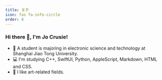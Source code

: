 ```yaml
---
title: 关于
icon: fas fa-info-circle
order: 4
---
```

### Hi there 👋, I'm Jo Crusie!

- 🏫 A student is majoring in electronic science and technology at Shanghai Jiao Tong University.
- 💻 I'm studying C++, SwiftUI, Python, AppleScript, Markdown, HTML and CSS.
- 🎨 I like art-related fields.
